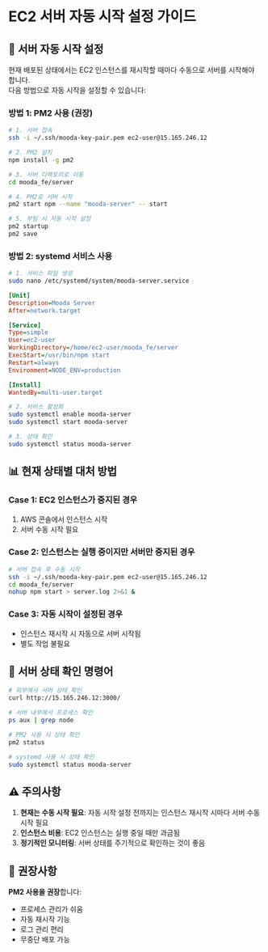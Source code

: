 # EC2 서버 자동 시작 설정 가이드

## 🚀 서버 자동 시작 설정

현재 배포된 상태에서는 EC2 인스턴스를 재시작할 때마다 수동으로 서버를 시작해야 합니다.  
다음 방법으로 자동 시작을 설정할 수 있습니다:

### 방법 1: PM2 사용 (권장)

```bash
# 1. 서버 접속
ssh -i ~/.ssh/mooda-key-pair.pem ec2-user@15.165.246.12

# 2. PM2 설치
npm install -g pm2

# 3. 서버 디렉토리로 이동
cd mooda_fe/server

# 4. PM2로 서버 시작
pm2 start npm --name "mooda-server" -- start

# 5. 부팅 시 자동 시작 설정
pm2 startup
pm2 save
```

### 방법 2: systemd 서비스 사용

```bash
# 1. 서비스 파일 생성
sudo nano /etc/systemd/system/mooda-server.service
```

```ini
[Unit]
Description=Mooda Server
After=network.target

[Service]
Type=simple
User=ec2-user
WorkingDirectory=/home/ec2-user/mooda_fe/server
ExecStart=/usr/bin/npm start
Restart=always
Environment=NODE_ENV=production

[Install]
WantedBy=multi-user.target
```

```bash
# 2. 서비스 활성화
sudo systemctl enable mooda-server
sudo systemctl start mooda-server

# 3. 상태 확인
sudo systemctl status mooda-server
```

## 📊 현재 상태별 대처 방법

### Case 1: EC2 인스턴스가 중지된 경우
1. AWS 콘솔에서 인스턴스 시작
2. 서버 수동 시작 필요

### Case 2: 인스턴스는 실행 중이지만 서버만 중지된 경우
```bash
# 서버 접속 후 수동 시작
ssh -i ~/.ssh/mooda-key-pair.pem ec2-user@15.165.246.12
cd mooda_fe/server
nohup npm start > server.log 2>&1 &
```

### Case 3: 자동 시작이 설정된 경우
- 인스턴스 재시작 시 자동으로 서버 시작됨
- 별도 작업 불필요

## 🔧 서버 상태 확인 명령어

```bash
# 외부에서 서버 상태 확인
curl http://15.165.246.12:3000/

# 서버 내부에서 프로세스 확인
ps aux | grep node

# PM2 사용 시 상태 확인
pm2 status

# systemd 사용 시 상태 확인
sudo systemctl status mooda-server
```

## ⚠️ 주의사항

1. **현재는 수동 시작 필요**: 자동 시작 설정 전까지는 인스턴스 재시작 시마다 서버 수동 시작 필요
2. **인스턴스 비용**: EC2 인스턴스는 실행 중일 때만 과금됨
3. **정기적인 모니터링**: 서버 상태를 주기적으로 확인하는 것이 좋음

## 🎯 권장사항

**PM2 사용을 권장**합니다:
- 프로세스 관리가 쉬움
- 자동 재시작 기능
- 로그 관리 편리
- 무중단 배포 가능 